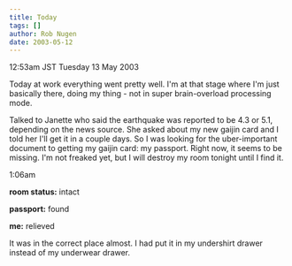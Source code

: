 ```yaml
---
title: Today
tags: []
author: Rob Nugen
date: 2003-05-12
---
```


<p class=date>12:53am JST Tuesday 13 May 2003</p>

<p>Today at work everything went pretty well.  I'm at that stage where
I'm just basically there, doing my thing - not in super brain-overload
processing mode.</p>

<p>Talked to Janette who said the earthquake was reported to be 4.3 or
5.1, depending on the news source.  She asked about my new gaijin card
and I told her I'll get it in a couple days.  So I was looking for the
uber-important document to getting my gaijin card: my passport.  Right
now, it seems to be missing.   I'm not freaked yet, but I will destroy
my room tonight until I find it.</p>

<p class=date>1:06am</p>

<p><b>room status:</b> intact</p>
<p><b>passport:</b> found</p>
<p><b>me:</b> relieved</p>

<p>It was in the correct place almost.  I had put it in my undershirt
drawer instead of my underwear drawer.</p>
